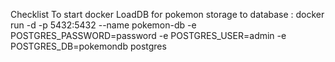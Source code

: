 Checklist 
To start docker LoadDB for pokemon storage to database : docker run -d -p 5432:5432 --name pokemon-db -e POSTGRES_PASSWORD=password -e POSTGRES_USER=admin -e POSTGRES_DB=pokemondb postgres
